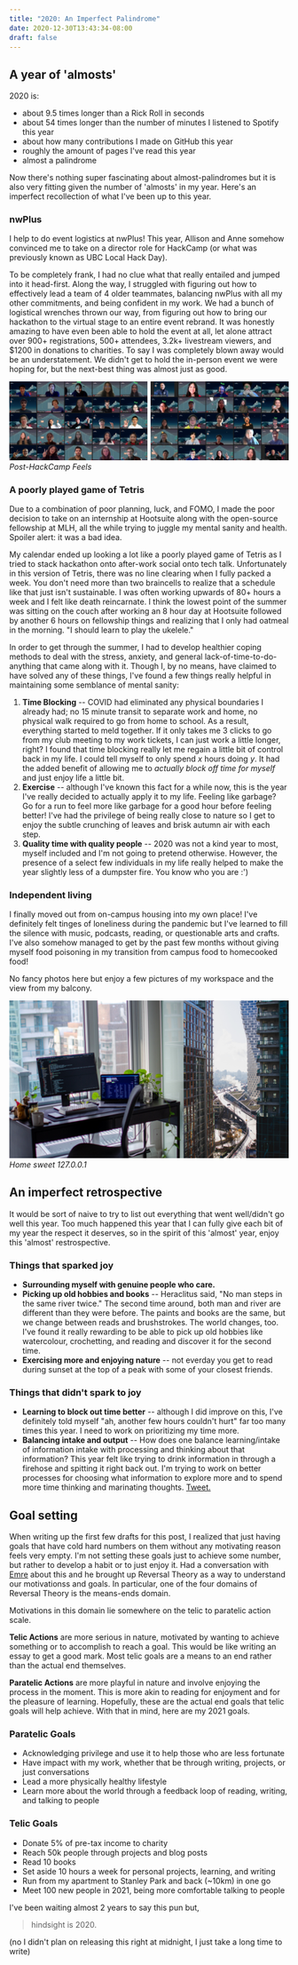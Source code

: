 ```yaml
---
title: "2020: An Imperfect Palindrome"
date: 2020-12-30T13:43:34-08:00
draft: false
---
```


## A year of 'almosts'
2020 is:
* about 9.5 times longer than a Rick Roll in seconds
* about 54 times longer than the number of minutes I listened to Spotify this year
* about how many contributions I made on GitHub this year
* roughly the amount of pages I've read this year
* almost a palindrome

Now there's nothing super fascinating about almost-palindromes but it is also very fitting given the number of 'almosts' in my year. Here's an imperfect recollection of what I've been up to this year.

### nwPlus
I help to do event logistics at nwPlus! This year, Allison and Anne somehow convinced me to take on a director role for HackCamp (or what was previously known as UBC Local Hack Day). 

To be completely frank, I had no clue what that really entailed and jumped into it head-first. Along the way, I struggled with figuring out how to effectively lead a team of 4 older teammates, balancing nwPlus with all my other commitments, and being confident in my work. We had a bunch of logistical wrenches thrown our way, from figuring out how to bring our hackathon to the virtual stage to an entire event rebrand. It was honestly amazing to have even been able to hold the event at all, let alone attract over 900+ registrations, 500+ attendees, 3.2k+ livestream viewers, and $1200 in donations to charities. To say I was completely blown away would be an understatement. We didn't get to hold the in-person event we were hoping for, but the next-best thing was almost just as good.

![Post-HackCamp feels](/img/post-hc.png)*Post-HackCamp Feels*

### A poorly played game of Tetris
Due to a combination of poor planning, luck, and FOMO, I made the poor decision to take on an internship at Hootsuite along with the open-source fellowship at MLH, all the while trying to juggle my mental sanity and health. Spoiler alert: it was a bad idea.

My calendar ended up looking a lot like a poorly played game of Tetris as I tried to stack hackathon onto after-work social onto tech talk. Unfortunately in this version of Tetris, there was no line clearing when I fully packed a week. You don't need more than two braincells to realize that a schedule like that just isn't sustainable. I was often working upwards of 80+ hours a week and I felt like death reincarnate. I think the lowest point of the summer was sitting on the couch after working an 8 hour day at Hootsuite followed by another 6 hours on fellowship things and realizing that I only had oatmeal in the morning. "I should learn to play the ukelele."

In order to get through the summer, I had to develop healthier coping methods to deal with the stress, anxiety, and general lack-of-time-to-do-anything that came along with it. Though I, by no means, have claimed to have solved any of these things, I've found a few things really helpful in maintaining some semblance of mental sanity:

1. **Time Blocking** -- COVID had eliminated any physical boundaries I already had; no 15 minute transit to separate work and home, no physical walk required to go from home to school. As a result, everything started to meld together. If it only takes me 3 clicks to go from my club meeting to my work tickets, I can just work a little longer, right? I found that time blocking really let me regain a little bit of control back in my life. I could tell myself to only spend *x* hours doing *y*. It had the added benefit of allowing me to *actually block off time for myself* and just enjoy life a little bit.
2. **Exercise** -- although I've known this fact for a while now, this is the year I've really decided to actually apply it to my life. Feeling like garbage? Go for a run to feel more like garbage for a good hour before feeling better! I've had the privilege of being really close to nature so I get to enjoy the subtle crunching of leaves and brisk autumn air with each step.
3. **Quality time with quality people** -- 2020 was not a kind year to most, myself included and I'm not going to pretend otherwise. However, the presence of a select few individuals in my life really helped to make the year slightly less of a dumpster fire. You know who you are :')

### Independent living
I finally moved out from on-campus housing into my own place! I've definitely felt tinges of loneliness during the pandemic but I've learned to fill the silence with music, podcasts, reading, or questionable arts and crafts. I've also somehow managed to get by the past few months without giving myself food poisoning in my transition from campus food to homecooked food!

No fancy photos here but enjoy a few pictures of my workspace and the view from my balcony.

![Home sweet 127.0.0.1](/img/home.png)*Home sweet 127.0.0.1*

## An imperfect retrospective
It would be sort of naive to try to list out everything that went well/didn't go well this year. Too much happened this year that I can fully give each bit of my year the respect it deserves, so in the spirit of this 'almost' year, enjoy this 'almost' restrospective.

### Things that sparked joy
- **Surrounding myself with genuine people who care.**
- **Picking up old hobbies and books** -- Heraclitus said, "No man steps in the same river twice." The second time around, both man and river are different than they were before. The paints and books are the same, but we change between reads and brushstrokes. The world changes, too. I've found it really rewarding to be able to pick up old hobbies like watercolour, crochetting, and reading and discover it for the second time.
- **Exercising more and enjoying nature** -- not everday you get to read during sunset at the top of a peak with some of your closest friends.
### Things that didn't spark to joy
- **Learning to block out time better** -- although I did improve on this, I've definitely told myself "ah, another few hours couldn't hurt" far too many times this year. I need to work on prioritizing my time more.
- **Balancing intake and output** -- How does one balance learning/intake of information intake with processing and thinking about that information? This year felt like trying to drink information in through a firehose and spitting it right back out. I'm trying to work on better processes for choosing what information to explore more and to spend more time thinking and marinating thoughts. [Tweet.](https://twitter.com/_jzhao/status/1328399991950307328)

## Goal setting
When writing up the first few drafts for this post, I realized that just having goals that have cold hard numbers on them without any motivating reason feels very empty. I'm not setting these goals just to achieve some number, but rather to develop a habit or to just enjoy it. Had a conversation with [Emre](https://twitter.com/AlcaEmre) about this and he brought up Reversal Theory as a way to understand our motivationss and goals. In particular, one of the four domains of Reversal Theory is the means-ends domain.

Motivations in this domain lie somewhere on the telic to paratelic action scale.

**Telic Actions** are more serious in nature, motivated by wanting to achieve something or to accomplish to reach a goal. This would be like writing an essay to get a good mark. Most telic goals are a means to an end rather than the actual end themselves.

**Paratelic Actions** are more playful in nature and involve enjoying the process in the moment. This is more akin to reading for enjoyment and for the pleasure of learning. Hopefully, these are the actual end goals that telic goals will help achieve. With that in mind, here are my 2021 goals.
### Paratelic Goals
- Acknowledging privilege and use it to help those who are less fortunate
- Have impact with my work, whether that be through writing, projects, or just conversations
- Lead a more physically healthy lifestyle
- Learn more about the world through a feedback loop of reading, writing, and talking to people

### Telic Goals
- Donate 5% of pre-tax income to charity
- Reach 50k people through projects and blog posts
- Read 10 books
- Set aside 10 hours a week for personal projects, learning, and writing
- Run from my apartment to Stanley Park and back (~10km) in one go
- Meet 100 new people in 2021, being more comfortable talking to people

I've been waiting almost 2 years to say this pun but,

> hindsight is 2020.

(no I didn't plan on releasing this right at midnight, I just take a long time to write)